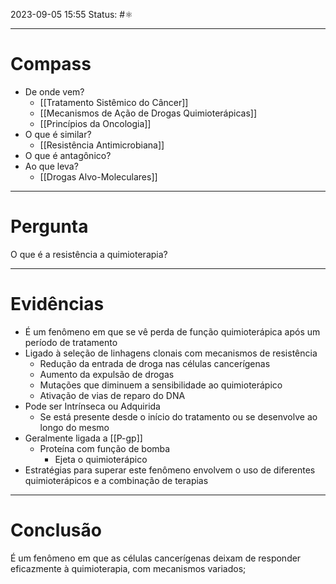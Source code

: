 2023-09-05 15:55
Status: #⚛ 

---
# Compass
- De onde vem?
	- [[Tratamento Sistêmico do Câncer]]
	- [[Mecanismos de Ação de Drogas Quimioterápicas]]
	- [[Princípios da Oncologia]]
- O que é similar?
	- [[Resistência Antimicrobiana]]
- O que é antagônico?
- Ao que leva?
	- [[Drogas Alvo-Moleculares]]

----
# Pergunta

O que é a resistência a quimioterapia?

---- 
# Evidências

- É um fenômeno em que se vê perda de função quimioterápica após um período de tratamento
- Ligado à seleção de linhagens clonais com mecanismos de resistência
	- Redução da entrada de droga nas células cancerígenas
	- Aumento da expulsão de drogas
	- Mutações que diminuem a sensibilidade ao quimioterápico
	- Ativação de vias de reparo do DNA
- Pode ser Intrínseca ou Adquirida
	- Se está presente desde o início do tratamento ou se desenvolve ao longo do mesmo
- Geralmente ligada a [[P-gp]]
	- Proteína com função de bomba
		- Ejeta o quimioterápico
- Estratégias para superar este fenômeno envolvem o uso de diferentes quimioterápicos e a combinação de terapias

----  
# Conclusão

É um fenômeno em que as células cancerígenas deixam de responder eficazmente à quimioterapia, com mecanismos variados;